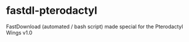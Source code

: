 # fastdl-pterodactyl
FastDownload (automated / bash script) made special for the Pterodactyl Wings v1.0
